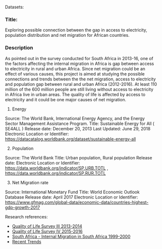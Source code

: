 Datasets:

### **Title:**
Exploring possible connection between the gap in access to electricity, population distribution and net migration for African countries. 

### **Description**

As pointed out in the survey conducted for South Africa in 2013-16, one of the factors affecting the internal migration in Africa is gap between access to electricity in rural and urban Africa. Since net migration could be an effect of various causes, this project is aimed at studying the possible connections and trends between the the net migration, access to electricity and population gap between rural and urban Africa (2012-2016). At least 110 million of the 600 million people are still living without access to electricity in Africa live in urban areas. The quality of life is affected by access to electricity and it could be one major causes of net migration.


1. Energy

Source: The World Bank, International Energy Agency, and the Energy Sector Management Assistance Program.
Title:  Sustainable Energy for All ( SE4ALL )
Release date: December 20, 2013
Last Updated: June 29, 2018
Electronic Location or Identifier: https://datacatalog.worldbank.org/dataset/sustainable-energy-all

2. Population

Source: The World Bank
Title:  Urban population, Rural population
Release date: 
Electronic Location or Identifier: https://data.worldbank.org/indicator/SP.URB.TOTL , https://data.worldbank.org/indicator/SP.RUR.TOTL

3. Net Migration rate

Source: International Monetary Fund
Title:  World Economic Outlook Database
Release date: April 2017
Electronic Location or Identifier: https://www.gfmag.com/global-data/economic-data/countries-highest-gdp-growth-2017

Research references:
- [Quality of Life Survey III 2013-2014](https://www.datafirst.uct.ac.za/dataportal/index.php/catalog/594)
- [Quality of Life Survey IV 2015-2016](https://www.datafirst.uct.ac.za/dataportal/index.php/catalog/595)
- [South Africa - Internal Migration in South Africa 1999-2000](http://microdata.worldbank.org/index.php/catalog/1270)
- [Recent Trends](https://www.researchgate.net/publication/237520615_Recent_trends_in_rural-urban_and_urban-rural_migration_in_Sub-Saharan_Africa_the_empirical_evidence_and_implications_for_understanding_livelihood_insecurity)

